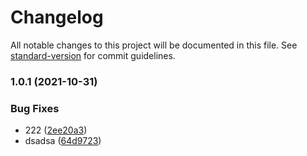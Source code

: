 # Changelog

All notable changes to this project will be documented in this file. See [standard-version](https://github.com/conventional-changelog/standard-version) for commit guidelines.

### 1.0.1 (2021-10-31)


### Bug Fixes

* 222 ([2ee20a3](https://github.com/zhouzhou829/git-change-log/commit/2ee20a3eecc84f6861050ba6f71f10219df28843))
* dsadsa ([64d9723](https://github.com/zhouzhou829/git-change-log/commit/64d9723016387c3bd9d8a5d7c7ef63a1bff0607b))

